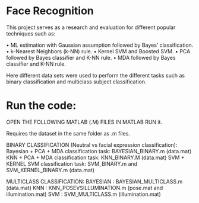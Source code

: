 # Face Recognition

This project serves as a research and evaluation for different popular techniques such as:

• ML estimation with Gaussian assumption followed by Bayes’ classification.
• k-Nearest Neighbors (k-NN) rule.
• Kernel SVM and Boosted SVM.
• PCA followed by Bayes classifier and K-NN rule.
• MDA followed by Bayes classifier and K-NN rule.

Here different data sets were used to perform the different tasks such as binary classification and multiclass subject classification.

# Run the code:

OPEN THE FOLLOWING MATLAB (.M) FILES IN MATLAB RUN it.

Requires the dataset in the same folder as .m files.

BINARY CLASSIFICATION (Neutral vs facial expression classification):
Bayesian + PCA + MDA classification task: BAYESIAN_BINARY.m (data.mat)
KNN + PCA + MDA classification task: KNN_BINARY.M (data.mat)
SVM + KERNEL SVM classification task: SVM_BINARY.m and SVM_KERNEL_BINARY.m (data.mat)

MULTICLASS CLASSIFICATION:
BAYESIAN : BAYESIAN_MULTICLASS.m (data.mat)
KNN : KNN_POSEVSILLUMINATION.m (pose.mat and illumination.mat)
SVM : SVM_MULTICLASS.m (illumination.mat)
